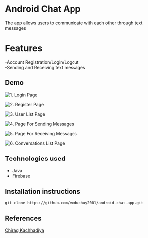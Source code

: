 # Android Chat App

The app allows users to communicate with each other through text messages

# Features

-Account Registration/Login/Logout  
-Sending and Receiving text messages

## Demo
![1. Login Page](https://res.cloudinary.com/dpzlmsevz/image/upload/v1680709151/login_ip20qj.jpg)
 
![2. Register Page](https://res.cloudinary.com/dpzlmsevz/image/upload/v1680709151/register_rigsah.jpg)
 
![3. User List Page](https://res.cloudinary.com/dpzlmsevz/image/upload/v1680709151/userList_aqrnok.jpg)
 
![4. Page For Sending Messages](https://res.cloudinary.com/dpzlmsevz/image/upload/v1680710983/receiveMessage_abms1n.jpg)
 
![5. Page For Receiving Messages](https://res.cloudinary.com/dpzlmsevz/image/upload/v1680710983/receiveMessage_abms1n.jpg)
 
![6. Conversations List Page](https://res.cloudinary.com/dpzlmsevz/image/upload/v1680709151/conversations_bubeaw.jpg)

## Technologies used

- Java
- Firebase

## Installation instructions

    git clone https://github.com/voduchuy2001/android-chat-app.git

## References

[Chirag Kachhadiya](https://www.youtube.com/@chiragkachhadiya)
